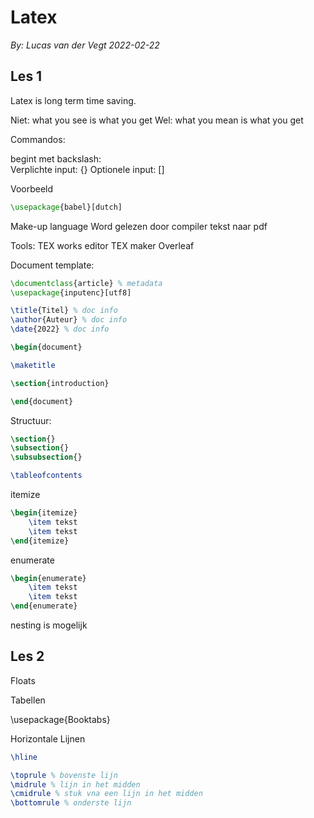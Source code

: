 # Latex 
*By: Lucas van der Vegt*
*2022-02-22*

## Les 1

Latex is long term time saving.

Niet: what you see is what you get
Wel: what you mean is what you get

Commandos:

begint met backslash: \
Verplichte input: {}
Optionele input: []

Voorbeeld
```latex
\usepackage{babel}[dutch]
```

Make-up language 
Word gelezen door compiler
tekst naar pdf

Tools:
TEX works editor
TEX maker
Overleaf

Document template:
```latex
\documentclass{article} % metadata
\usepackage{inputenc}[utf8]

\title{Titel} % doc info
\author{Auteur} % doc info
\date{2022} % doc info

\begin{document}

\maketitle

\section{introduction}

\end{document}
```

Structuur:
```latex
\section{}
\subsection{}
\subsubsection{}
```

```latex
\tableofcontents
```

itemize
```latex
\begin{itemize}
    \item tekst
    \item tekst
\end{itemize}
```

enumerate
```latex
\begin{enumerate}
    \item tekst
    \item tekst
\end{enumerate}
```

nesting is mogelijk



## Les 2

Floats


Tabellen

\usepackage{Booktabs}

Horizontale Lijnen
```Latex
\hline

\toprule % bovenste lijn
\midrule % lijn in het midden
\cmidrule % stuk vna een lijn in het midden
\bottomrule % onderste lijn
```